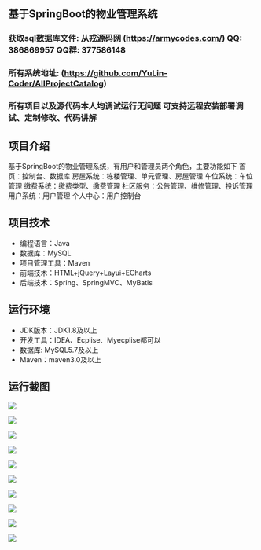 ## 基于SpringBoot的物业管理系统

###  获取sql数据库文件: 从戎源码网 (https://armycodes.com/) QQ: 386869957 QQ群: 377586148
###  所有系统地址: (https://github.com/YuLin-Coder/AllProjectCatalog) 
###  所有项目以及源代码本人均调试运行无问题 可支持远程安装部署调试、定制修改、代码讲解

## 项目介绍
基于SpringBoot的物业管理系统，有用户和管理员两个角色，主要功能如下
首页：控制台、数据库
房屋系统：栋楼管理、单元管理、房屋管理
车位系统：车位管理
缴费系统：缴费类型、缴费管理
社区服务：公告管理、维修管理、投诉管理
用户系统：用户管理
个人中心：用户控制台

## 项目技术
- 编程语言：Java
- 数据库：MySQL
- 项目管理工具：Maven
- 前端技术：HTML+jQuery+Layui+ECharts
- 后端技术：Spring、SpringMVC、MyBatis

## 运行环境
- JDK版本：JDK1.8及以上
- 开发工具：IDEA、Ecplise、Myecplise都可以
- 数据库: MySQL5.7及以上
- Maven：maven3.0及以上

## 运行截图
![](screenshot/1.png)

![](screenshot/2.png)

![](screenshot/3.png)

![](screenshot/4.png)

![](screenshot/5.png)

![](screenshot/6.png)

![](screenshot/7.png)

![](screenshot/8.png)

![](screenshot/9.png)

![](screenshot/10.png)